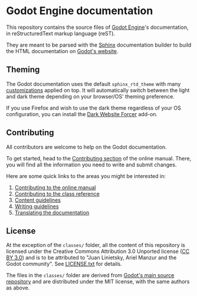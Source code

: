 # Godot Engine documentation

This repository contains the source files of [Godot Engine](https://godotengine.org)'s documentation, in reStructuredText markup language (reST).

They are meant to be parsed with the [Sphinx](https://www.sphinx-doc.org/) documentation builder to build the HTML documentation on [Godot's website](https://docs.godotengine.org).

## Theming

The Godot documentation uses the default ``sphinx_rtd_theme`` with many
[customizations](_static/) applied on top. It will automatically switch between
the light and dark theme depending on your browser/OS' theming preference.

If you use Firefox and wish to use the dark theme regardless of your OS
configuration, you can install the
[Dark Website Forcer](https://addons.mozilla.org/en-US/firefox/addon/dark-mode-website-switcher/)
add-on.

## Contributing

All contributors are welcome to help on the Godot documentation.

To get started, head to the [Contributing section](https://docs.godotengine.org/en/latest/community/contributing/index.html) of the online manual. There, you will find all the information you need to write and submit changes.

Here are some quick links to the areas you might be interested in:

1. [Contributing to the online manual](https://docs.godotengine.org/en/latest/community/contributing/documentation_guidelines.html)
2. [Contributing to the class reference](https://docs.godotengine.org/en/latest/community/contributing/updating_the_class_reference.html)
3. [Content guidelines](https://docs.godotengine.org/en/latest/community/contributing/content_guidelines.html)
4. [Writing guidelines](https://docs.godotengine.org/en/latest/community/contributing/docs_writing_guidelines.html)
5. [Translating the documentation](https://docs.godotengine.org/en/latest/community/contributing/editor_and_docs_localization.html)
    
## License

At the exception of the `classes/` folder, all the content of this repository is licensed under the Creative Commons Attribution 3.0 Unported license ([CC BY 3.0](https://creativecommons.org/licenses/by/3.0/)) and is to be attributed to "Juan Linietsky, Ariel Manzur and the Godot community".
See [LICENSE.txt](/LICENSE.txt) for details.

The files in the `classes/` folder are derived from [Godot's main source repository](https://github.com/godotengine/godot) and are distributed under the MIT license, with the same authors as above.
